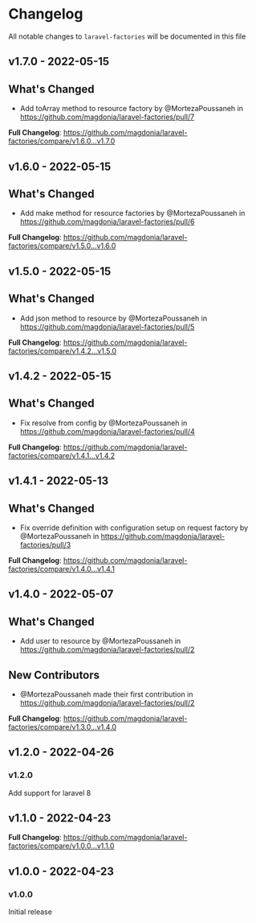 # Changelog

All notable changes to `laravel-factories` will be documented in this file

## v1.7.0 - 2022-05-15

## What's Changed

- Add toArray method to resource factory by @MortezaPoussaneh in https://github.com/magdonia/laravel-factories/pull/7

**Full Changelog**: https://github.com/magdonia/laravel-factories/compare/v1.6.0...v1.7.0

## v1.6.0 - 2022-05-15

## What's Changed

- Add make method for resource factories by @MortezaPoussaneh in https://github.com/magdonia/laravel-factories/pull/6

**Full Changelog**: https://github.com/magdonia/laravel-factories/compare/v1.5.0...v1.6.0

## v1.5.0 - 2022-05-15

## What's Changed

- Add json method to resource by @MortezaPoussaneh in https://github.com/magdonia/laravel-factories/pull/5

**Full Changelog**: https://github.com/magdonia/laravel-factories/compare/v1.4.2...v1.5.0

## v1.4.2 - 2022-05-15

## What's Changed

- Fix resolve from config by @MortezaPoussaneh in https://github.com/magdonia/laravel-factories/pull/4

**Full Changelog**: https://github.com/magdonia/laravel-factories/compare/v1.4.1...v1.4.2

## v1.4.1 - 2022-05-13

## What's Changed

- Fix override definition with configuration setup on request factory by @MortezaPoussaneh in https://github.com/magdonia/laravel-factories/pull/3

**Full Changelog**: https://github.com/magdonia/laravel-factories/compare/v1.4.0...v1.4.1

## v1.4.0 - 2022-05-07

## What's Changed

- Add user to resource by @MortezaPoussaneh in https://github.com/magdonia/laravel-factories/pull/2

## New Contributors

- @MortezaPoussaneh made their first contribution in https://github.com/magdonia/laravel-factories/pull/2

**Full Changelog**: https://github.com/magdonia/laravel-factories/compare/v1.3.0...v1.4.0

## v1.2.0 - 2022-04-26

### v1.2.0

Add support for laravel 8

## v1.1.0 - 2022-04-23

**Full Changelog**: https://github.com/magdonia/laravel-factories/compare/v1.0.0...v1.1.0

## v1.0.0 - 2022-04-23

### v1.0.0

Initial release
